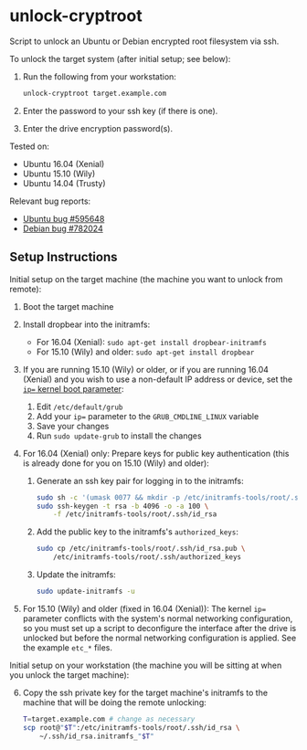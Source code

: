 # unlock-cryptroot

Script to unlock an Ubuntu or Debian encrypted root filesystem via
ssh.

To unlock the target system (after initial setup; see below):

1. Run the following from your workstation:

   ```sh
   unlock-cryptroot target.example.com
   ```

2. Enter the password to your ssh key (if there is one).
3. Enter the drive encryption password(s).

Tested on:
* Ubuntu 16.04 (Xenial)
* Ubuntu 15.10 (Wily)
* Ubuntu 14.04 (Trusty)

Relevant bug reports:

* [Ubuntu bug #595648](https://bugs.launchpad.net/bugs/595648)
* [Debian bug #782024](https://bugs.debian.org/cgi-bin/bugreport.cgi?bug=782024)

## Setup Instructions

Initial setup on the target machine (the machine you want to unlock
from remote):

1. Boot the target machine
2. Install dropbear into the initramfs:

   * For 16.04 (Xenial): `sudo apt-get install dropbear-initramfs`
   * For 15.10 (Wily) and older: `sudo apt-get install dropbear`

3. If you are running 15.10 (Wily) or older, or if you are running
   16.04 (Xenial) and you wish to use a non-default IP address or
   device, set the [`ip=` kernel boot
   parameter](https://www.kernel.org/doc/Documentation/filesystems/nfs/nfsroot.txt):

   1. Edit `/etc/default/grub`
   2. Add your `ip=` parameter to the `GRUB_CMDLINE_LINUX` variable
   3. Save your changes
   4. Run `sudo update-grub` to install the changes

4. For 16.04 (Xenial) only: Prepare keys for public key authentication
   (this is already done for you on 15.10 (Wily) and older):

   1. Generate an ssh key pair for logging in to the initramfs:

      ```sh
      sudo sh -c '(umask 0077 && mkdir -p /etc/initramfs-tools/root/.ssh)'
      sudo ssh-keygen -t rsa -b 4096 -o -a 100 \
          -f /etc/initramfs-tools/root/.ssh/id_rsa
      ```

   2. Add the public key to the initramfs's `authorized_keys`:

      ```sh
      sudo cp /etc/initramfs-tools/root/.ssh/id_rsa.pub \
          /etc/initramfs-tools/root/.ssh/authorized_keys
      ```
   3. Update the initramfs:

      ```sh
      sudo update-initramfs -u
      ```

5. For 15.10 (Wily) and older (fixed in 16.04 (Xenial)):  The kernel
   `ip=` parameter conflicts with the system's normal networking
   configuration, so you must set up a script to deconfigure the
   interface after the drive is unlocked but before the normal
   networking configuration is applied.  See the example `etc_*`
   files.

Initial setup on your workstation (the machine you will be sitting at
when you unlock the target machine):

6. Copy the ssh private key for the target machine's initramfs to the machine
   that will be doing the remote unlocking:

   ```sh
   T=target.example.com # change as necessary
   scp root@"$T":/etc/initramfs-tools/root/.ssh/id_rsa \
       ~/.ssh/id_rsa.initramfs_"$T"
   ```
